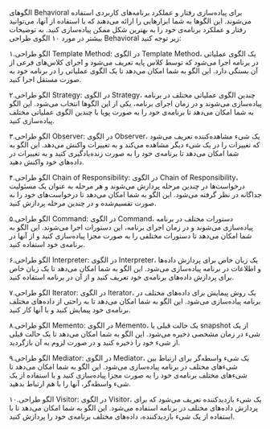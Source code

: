 الگوهای Behavioral برای پیاده‌سازی رفتار و عملکرد برنامه‌های کاربردی استفاده می‌شوند. این الگوها به شما ابزارهایی را ارائه می‌دهند که با استفاده از آنها، می‌توانید رفتار و عملکرد برنامه‌ی خود را به بهترین شکل ممکن پیاده‌سازی کنید. به توضیحات بیشتر در مورد ۱۰ الگوی طراحی Behavioral زیر توجه کنید:

۱.الگو طراحی Template Method:
در الگوی Template Method، یک الگوی عملیاتی در برنامه اجرا می‌شود که توسط کلاس پایه تعریف می‌شود و اجرای کلاس‌های فرعی از آن بستگی دارد. این الگو به شما امکان می‌دهد تا یک الگوی عملیاتی را در برنامه خود به صورت مستقل اجرا کنید.

۲.الگو طراحی Strategy:
در الگوی Strategy، چندین الگوی عملیاتی مختلف در برنامه پیاده‌سازی می‌شوند و در زمان اجرای برنامه، یکی از این الگوها انتخاب می‌شود. این الگو به شما امکان می‌دهد تا برنامه‌ی خود را به صورت پویا با چندین الگوی عملیاتی مختلف پیاده‌سازی کنید.

۳.الگو طراحی Observer:
در الگوی Observer، یک شیء مشاهده‌کننده تعریف می‌شود که تغییرات را در یک شیء دیگر مشاهده می‌کند و به تغییرات واکنش می‌دهد. این الگو به شما امکان می‌دهد تا برنامه‌ی خود را به صورت زنده‌یادگیری کنید و به تغییرات در داده‌های خود واکنش دهید.

۴.الگو طراحی Chain of Responsibility:
در الگوی Chain of Responsibility، درخواست‌ها در چندین مرحله پردازش می‌شوند و هر مرحله به عنوان یک مسئولیت جداگانه در نظر گرفته می‌شود. این الگو به شما امکان می‌دهد تا درخواست‌های خود را به صورت تقسیم‌شده و در چندین مرحله پردازش کنید.

۵.الگو طراحی Command:
در الگوی Command، دستورات مختلف در برنامه پیاده‌سازی می‌شوند و در زمان اجرای برنامه، این دستورات اجرا می‌شوند. این الگو به شما امکان می‌دهد تا دستورات مختلفی را به صورت مجزا پیاده‌سازی کنید و از آنها در برنامه‌ی خود استفاده کنید.

۶.الگو طراحی Interpreter:
در الگوی Interpreter، یک زبان خاص برای پردازش داده‌ها و اطلاعات در برنامه پیاده‌سازی می‌شود. این الگو به شما امکان می‌دهد تا یک زبان خاص برای پردازش داده‌های برنامه‌ی خود تعریف کنید و از آن در برنامه استفاده کنید.

۷.الگو طراحی Iterator:
در الگوی Iterator، یک روش پیمایش برای داده‌های مختلف در برنامه پیاده‌سازی می‌شود. این الگو به شما امکان می‌دهد تا به راحتی از داده‌های مختلف برنامه‌ی خود پیمایش کنید و با آنها کار کنید.

۸.الگو طراحی Memento:
در الگوی Memento، یک حالت قبلی یا snapshot از یک شیء در زمان مشخصی ذخیره می‌شود. این الگو به شما امکان می‌دهد تا یک حالت قبلی از شیء خود را ذخیره کنید و در صورت لزوم به آن بازگردید.

۹.الگو طراحی Mediator:
در الگوی Mediator، یک شیء واسطه‌گر برای ارتباط بین شیء‌های مختلف در برنامه پیاده‌سازی می‌شود. این الگو به شما امکان می‌دهد تا شیء‌های مختلف برنامه‌ی خود را به صورت مجزا پیاده‌سازی کنید و با استفاده از یک شیء واسطه‌گر، آنها را با هم ارتباط بدهید.

۱۰.الگو طراحی Visitor:
در الگوی Visitor، یک شیء بازدیدکننده تعریف می‌شود که برای پردازش داده‌های مختلف در برنامه استفاده می‌شود. این الگو به شما امکان می‌دهد تا با استفاده از یک شیء بازدیدکننده، داده‌های مختلف برنامه‌ی خود را پردازش کنید.
